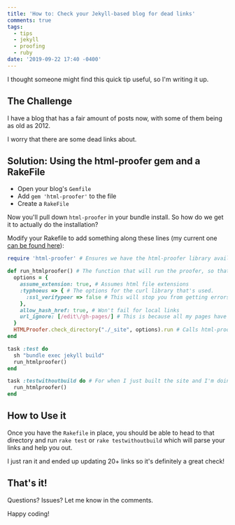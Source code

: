 ```yaml
---
title: 'How to: Check your Jekyll-based blog for dead links'
comments: true
tags:
  - tips
  - jekyll
  - proofing
  - ruby
date: '2019-09-22 17:40 -0400'
---
```

I thought someone might find this quick tip useful, so I'm writing it up.

## The Challenge

I have a blog that has a fair amount of posts now, with some of them being as old as 2012.

I worry that there are some dead links about.

## Solution: Using the html-proofer gem and a RakeFile

* Open your blog's `Gemfile`
* Add `gem 'html-proofer'` to the file
* Create a `RakeFile`

Now you'll pull down `html-proofer` in your bundle install. So how do we get it to actually do the installation?

Modify your Rakefile to add something along these lines (my current one [can be found here](https://github.com/seankilleen/seankilleen.github.io/blob/main/RakeFile)):

```ruby
require 'html-proofer' # Ensures we have the html-proofer library available to use

def run_htmlproofer() # The function that will run the proofer, so that we can re-use it between our two rake tasks
  options = {
    assume_extension: true, # Assumes html file extensions
    :typhoeus => { # The options for the curl library that's used.
      :ssl_verifypeer => false # This will stop you from getting errors when certs can't be parsed, which doesn't matter in this case.
    },
    allow_hash_href: true, # Won't fail for local links
    url_ignore: [/edit\/gh-pages/] # This is because all my pages have a link to edit them, which will fail when generated locally.
  }
  HTMLProofer.check_directory("./_site", options).run # Calls html-proofer and uses the Jektll _site folder
end

task :test do
  sh "bundle exec jekyll build"
  run_htmlproofer()
end

task :testwithoutbuild do # For when I just built the site and I'm doing this a bunch of times
  run_htmlproofer()
end
```

## How to Use it

Once you have the `Rakefile` in place, you should be able to head to that directory and run `rake test` or `rake testwithoutbuild` which will parse your links and help you out.

I just ran it and ended up updating 20+ links so it's definitely a great check!

## That's it!

Questions? Issues? Let me know in the comments.

Happy coding!
